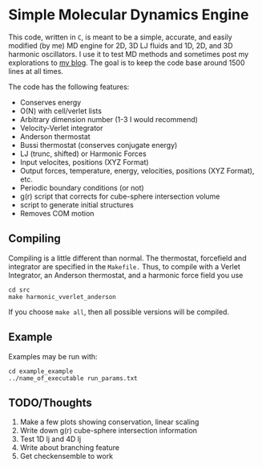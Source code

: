 Simple Molecular Dynamics Engine
=========================

This code, written in `C`, is meant to be a simple, accurate, and
easily modified (by me) MD engine for 2D, 3D LJ fluids and 1D, 2D,
and 3D harmonic oscillators. I use it to test MD methods and sometimes
post my explorations to [my
blog](http://crowsandcats.blogspot.com). The goal is to keep the code
base around 1500 lines at all times.


The code has the following features:

* Conserves energy
* O(N) with cell/verlet lists
* Arbitrary dimension number (1-3 I would recommend)
* Velocity-Verlet integrator
* Anderson thermostat
* Bussi thermostat (conserves conjugate energy)
* LJ (trunc, shifted) or Harmonic Forces
* Input velocites, positions (XYZ Format)
* Output forces, temperature, energy, velocities, positions (XYZ Format), etc.
* Periodic boundary conditions (or not)
* g(r) script that corrects for cube-sphere intersection volume
* script to generate initial structures
* Removes COM motion


Compiling
-------------------------
Compiling is a little different
than normal. The thermostat, forcefield and integrator are specified
in the `Makefile.` Thus, to compile with a Verlet Integrator, an
Anderson thermostat, and a harmonic force field you use

    cd src
    make harmonic_vverlet_anderson

If you choose `make all`, then all possible versions will be compiled.

Example
-------------------------
Examples may be run with:

    cd example_example
    ../name_of_executable run_params.txt

TODO/Thoughts
-------------------------
1. Make a few plots showing conservation, linear scaling
2. Write down g(r) cube-sphere intersection information
3. Test 1D lj and 4D lj
4. Write about branching feature
5. Get checkensemble to work
